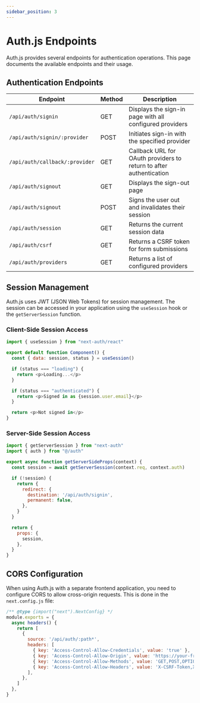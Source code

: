 ```yaml
---
sidebar_position: 3
---
```


# Auth.js Endpoints

Auth.js provides several endpoints for authentication operations. This page documents the available endpoints and their usage.

## Authentication Endpoints

<table className="endpoints-table">
  <thead>
    <tr>
      <th>Endpoint</th>
      <th>Method</th>
      <th>Description</th>
    </tr>
  </thead>
  <tbody>
    <tr>
      <td><code>/api/auth/signin</code></td>
      <td><span className="method-badge method-get">GET</span></td>
      <td>Displays the sign-in page with all configured providers</td>
    </tr>
    <tr>
      <td><code>/api/auth/signin/:provider</code></td>
      <td><span className="method-badge method-post">POST</span></td>
      <td>Initiates sign-in with the specified provider</td>
    </tr>
    <tr>
      <td><code>/api/auth/callback/:provider</code></td>
      <td><span className="method-badge method-get">GET</span></td>
      <td>Callback URL for OAuth providers to return to after authentication</td>
    </tr>
    <tr>
      <td><code>/api/auth/signout</code></td>
      <td><span className="method-badge method-get">GET</span></td>
      <td>Displays the sign-out page</td>
    </tr>
    <tr>
      <td><code>/api/auth/signout</code></td>
      <td><span className="method-badge method-post">POST</span></td>
      <td>Signs the user out and invalidates their session</td>
    </tr>
    <tr>
      <td><code>/api/auth/session</code></td>
      <td><span className="method-badge method-get">GET</span></td>
      <td>Returns the current session data</td>
    </tr>
    <tr>
      <td><code>/api/auth/csrf</code></td>
      <td><span className="method-badge method-get">GET</span></td>
      <td>Returns a CSRF token for form submissions</td>
    </tr>
    <tr>
      <td><code>/api/auth/providers</code></td>
      <td><span className="method-badge method-get">GET</span></td>
      <td>Returns a list of configured providers</td>
    </tr>
  </tbody>
</table>

## Session Management

Auth.js uses JWT (JSON Web Tokens) for session management. The session can be accessed in your application using the `useSession` hook or the `getServerSession` function.

### Client-Side Session Access

```javascript
import { useSession } from "next-auth/react"

export default function Component() {
  const { data: session, status } = useSession()

  if (status === "loading") {
    return <p>Loading...</p>
  }

  if (status === "authenticated") {
    return <p>Signed in as {session.user.email}</p>
  }

  return <p>Not signed in</p>
}
```

### Server-Side Session Access

```javascript
import { getServerSession } from "next-auth"
import { auth } from "@/auth"

export async function getServerSideProps(context) {
  const session = await getServerSession(context.req, context.auth)

  if (!session) {
    return {
      redirect: {
        destination: '/api/auth/signin',
        permanent: false,
      },
    }
  }

  return {
    props: {
      session,
    },
  }
}
```

## CORS Configuration

When using Auth.js with a separate frontend application, you need to configure CORS to allow cross-origin requests. This is done in the `next.config.js` file:

```javascript
/** @type {import("next").NextConfig} */
module.exports = {
  async headers() {
    return [
      {
        source: '/api/auth/:path*',
        headers: [
          { key: 'Access-Control-Allow-Credentials', value: 'true' },
          { key: 'Access-Control-Allow-Origin', value: 'https://your-frontend-domain.com' },
          { key: 'Access-Control-Allow-Methods', value: 'GET,POST,OPTIONS' },
          { key: 'Access-Control-Allow-Headers', value: 'X-CSRF-Token,X-Requested-With,Accept,Accept-Version,Content-Length,Content-MD5,Content-Type,Date,X-Api-Version' },
        ],
      },
    ]
  },
}
```
